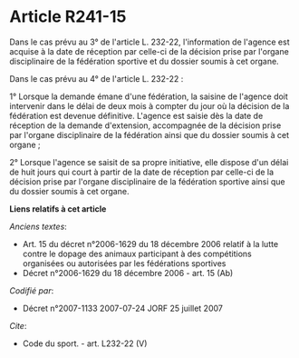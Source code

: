# Article R241-15

Dans le cas prévu au 3° de l'article L. 232-22, l'information de l'agence est acquise à la date de réception par celle-ci de
la décision prise par l'organe disciplinaire de la fédération sportive et du dossier soumis à cet organe.

Dans le cas prévu au 4° de l'article L. 232-22 :

1° Lorsque la demande émane d'une fédération, la saisine de l'agence doit intervenir dans le délai de deux mois à compter du
jour où la décision de la fédération est devenue définitive. L'agence est saisie dès la date de réception de la demande
d'extension, accompagnée de la décision prise par l'organe disciplinaire de la fédération ainsi que du dossier soumis à cet
organe ;

2° Lorsque l'agence se saisit de sa propre initiative, elle dispose d'un délai de huit jours qui court à partir de la date de
réception par celle-ci de la décision prise par l'organe disciplinaire de la fédération sportive ainsi que du dossier soumis
à cet organe.

**Liens relatifs à cet article**

_Anciens textes_:

  - Art. 15 du décret n°2006-1629 du 18 décembre 2006 relatif à la lutte contre le dopage des animaux participant à des compétitions organisées ou autorisées par les fédérations sportives
  - Décret n°2006-1629 du 18 décembre 2006 - art. 15 (Ab)

_Codifié par_:

  - Décret n°2007-1133 2007-07-24 JORF 25 juillet 2007

_Cite_:

  - Code du sport. - art. L232-22 (V)
